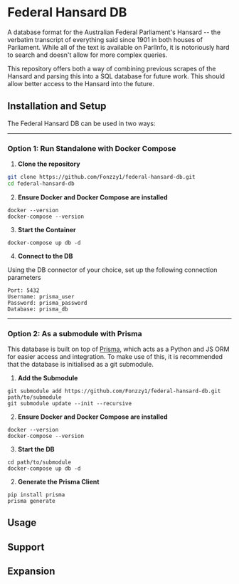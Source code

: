 # Federal Hansard DB

A database format for the Australian Federal Parliament's Hansard -- the
verbatim transcript of everything said since 1901 in both houses of Parliament. 
While all of the text is available on ParlInfo, it is notoriously hard to
search and doesn't allow for more complex queries.

This repository offers both a way of combining previous scrapes of the Hansard
and parsing this into a SQL database for future work. This should allow 
better access to the Hansard into the future.

## Installation and Setup

The Federal Hansard DB can be used in two ways:

---

### Option 1: Run Standalone with Docker Compose

1. **Clone the repository**

```bash
git clone https://github.com/Fonzzy1/federal-hansard-db.git
cd federal-hansard-db
```

2. **Ensure Docker and Docker Compose are installed**

```{bash}
docker --version
docker-compose --version
```

3. **Start the Container**

```{bash}
docker-compose up db -d
```

4. **Connect to the DB**

Using the DB connector of your choice, set up the following connection
parameters

```{yaml}
Port: 5432
Username: prisma_user
Password: prisma_password
Database: prisma_db
```

---

### Option 2: As a submodule with Prisma

This database is built on top of [Prisma](https://www.prisma.io/), which acts as
a Python and JS ORM for easier access and integration. To make use of this, it
is recommended that the database is initialised as a git submodule.

1. **Add the Submodule**

```{bash}
git submodule add https://github.com/Fonzzy1/federal-hansard-db.git path/to/submodule
git submodule update --init --recursive
```

2. **Ensure Docker and Docker Compose are installed**

```{bash}
docker --version
docker-compose --version
```

3. **Start the DB**

```{bash}
cd path/to/submodule
docker-compose up db -d
```

2. **Generate the Prisma Client**

```{bash}
pip install prisma
prisma generate
```

## Usage

## Support

## Expansion
